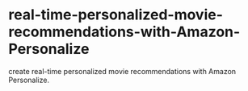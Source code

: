 # real-time-personalized-movie-recommendations-with-Amazon-Personalize
create real-time personalized movie recommendations with Amazon Personalize.

